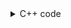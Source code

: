 <details><summary>C++ code</summary>

Runtime `666 ms` Beats `52.44%`.<br>
Memory `168.3 MB` Beats `80.3%`.

![](../../../../assets/2316.png)

</details>
